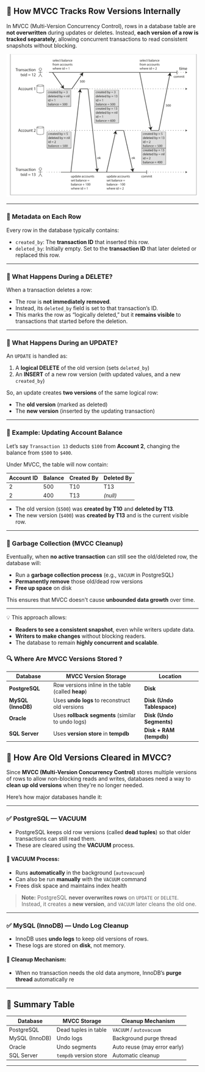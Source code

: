 <!--
author: "Avinash Gurugubelli",
title: "🧬 How MVCC Tracks Row Versions Internally",
description: "A deep dive into how MVCC (Multi-Version Concurrency Control) works in modern databases, including row versioning, logical deletes, garbage collection, and MVCC internals in PostgreSQL, MySQL, Oracle, and SQL Server.",
tags: [
  "MVCC",
  "Snapshot Isolation",
  "Database Internals",
  "Concurrency Control",
  "PostgreSQL",
  "MySQL",
  "Oracle",
  "SQL Server",
  "VACUUM",
  "Undo Logs",
  "Versioning",
  "Garbage Collection",
  "System Design",
  "Transactions"
],
references: [{
  title: "Designing Data-Intensive Applications",
  authors: ["Martin Kleppmann"],
  publisher: "O'Reilly Media",
  year: 2017,
  url: "https://dataintensive.net/"
}]
-->

## 🧬 How MVCC Tracks Row Versions Internally

In MVCC (Multi-Version Concurrency Control), rows in a database table are **not overwritten** during updates or deletes. Instead, **each version of a row is tracked separately**, allowing concurrent transactions to read consistent snapshots without blocking.


![](../images/SnapShotIsolationMVCC.png)

---

### 🧾 Metadata on Each Row

Every row in the database typically contains:

- `created_by`: The **transaction ID** that inserted this row.
- `deleted_by`: Initially empty. Set to the **transaction ID** that later deleted or replaced this row.

---

### 🔁 What Happens During a DELETE?

When a transaction deletes a row:

- The row is **not immediately removed**.
- Instead, its `deleted_by` field is set to that transaction’s ID.
- This marks the row as “logically deleted,” but it **remains visible** to transactions that started before the deletion.

---

### 🔄 What Happens During an UPDATE?

An `UPDATE` is handled as:

1. A **logical DELETE** of the old version (sets `deleted_by`)
2. An **INSERT** of a new row version (with updated values, and a new `created_by`)

So, an update creates **two versions** of the same logical row:
- The **old version** (marked as deleted)
- The **new version** (inserted by the updating transaction)

---

### 🧪 Example: Updating Account Balance

Let’s say `Transaction 13` deducts `$100` from **Account 2**, changing the balance from `$500` to `$400`.

Under MVCC, the table will now contain:

| Account ID | Balance | Created By | Deleted By |
|------------|---------|------------|-------------|
| 2          | 500     | T10        | T13         |
| 2          | 400     | T13        | *(null)*    |

- The old version (`$500`) was **created by T10** and **deleted by T13**.
- The new version (`$400`) was **created by T13** and is the current visible row.

---

### 🧹 Garbage Collection (MVCC Cleanup)

Eventually, when **no active transaction** can still see the old/deleted row, the database will:

- Run a **garbage collection process** (e.g., `VACUUM` in PostgreSQL)
- **Permanently remove** those old/dead row versions
- **Free up space** on disk

This ensures that MVCC doesn't cause **unbounded data growth** over time.

---

💡 This approach allows:
- **Readers to see a consistent snapshot**, even while writers update data.
- **Writers to make changes** without blocking readers.
- The database to remain **highly concurrent and scalable**.


### 🔍 Where Are MVCC Versions Stored ?
| Database           | MVCC Version Storage                               | Location                   |
| ------------------ | -------------------------------------------------- | -------------------------- |
| **PostgreSQL**     | Row versions inline in the table (called **heap**) | **Disk**                   |
| **MySQL (InnoDB)** | Uses **undo logs** to reconstruct old versions     | **Disk (Undo Tablespace)** |
| **Oracle**         | Uses **rollback segments** (similar to undo logs)  | **Disk (Undo Segments)**   |
| **SQL Server**     | Uses **version store** in **tempdb**               | **Disk + RAM (tempdb)**    |


## 🧹 How Are Old Versions Cleared in MVCC?

Since **MVCC (Multi-Version Concurrency Control)** stores multiple versions of rows to allow non-blocking reads and writes, databases need a way to **clean up old versions** when they're no longer needed.

Here’s how major databases handle it:

---

### ✅ PostgreSQL — VACUUM

- PostgreSQL keeps old row versions (called **dead tuples**) so that older transactions can still read them.
- These are cleared using the **VACUUM** process.

#### 🔄 VACUUM Process:
- Runs **automatically** in the background (`autovacuum`)
- Can also be run **manually** with the `VACUUM` command
- Frees disk space and maintains index health

> **Note:** PostgreSQL **never overwrites rows** on `UPDATE` or `DELETE`. Instead, it creates a **new version**, and `VACUUM` later cleans the old one.

---

### ✅ MySQL (InnoDB) — Undo Log Cleanup

- InnoDB uses **undo logs** to keep old versions of rows.
- These logs are stored on **disk**, not memory.

#### 🔄 Cleanup Mechanism:
- When no transaction needs the old data anymore, InnoDB’s **purge thread** automatically re

---

## 🧠 Summary Table

| Database       | MVCC Storage             | Cleanup Mechanism            |
|----------------|--------------------------|-------------------------------|
| PostgreSQL     | Dead tuples in table     | `VACUUM` / `autovacuum`       |
| MySQL (InnoDB) | Undo logs                | Background purge thread       |
| Oracle         | Undo segments            | Auto reuse (may error early)  |
| SQL Server     | `tempdb` version store   | Automatic cleanup             |

---